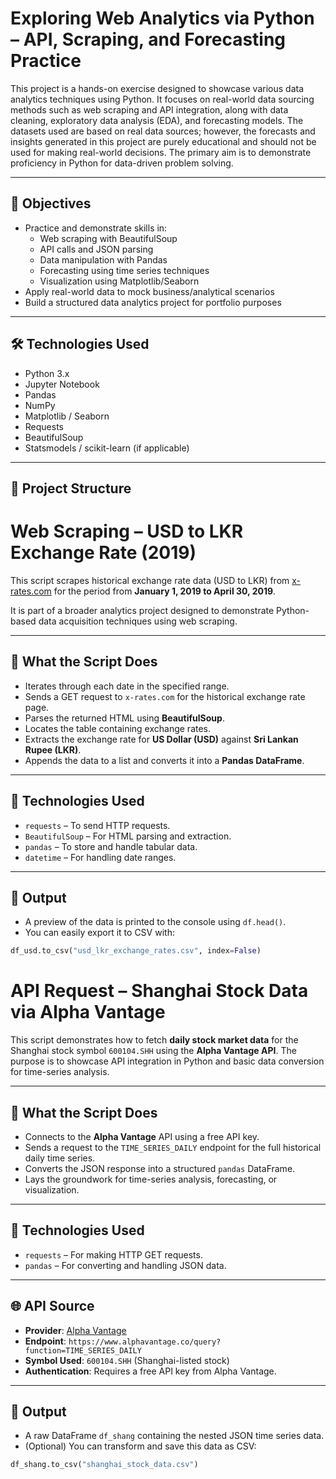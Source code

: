 # Exploring Web Analytics via Python – API, Scraping, and Forecasting Practice

This project is a hands-on exercise designed to showcase various data analytics techniques using Python. It focuses on real-world data sourcing methods such as web scraping and API integration, along with data cleaning, exploratory data analysis (EDA), and forecasting models. The datasets used are based on real data sources; however, the forecasts and insights generated in this project are purely educational and should not be used for making real-world decisions. The primary aim is to demonstrate proficiency in Python for data-driven problem solving.

---

## 📌 Objectives

- Practice and demonstrate skills in:
  - Web scraping with BeautifulSoup
  - API calls and JSON parsing
  - Data manipulation with Pandas
  - Forecasting using time series techniques
  - Visualization using Matplotlib/Seaborn
- Apply real-world data to mock business/analytical scenarios
- Build a structured data analytics project for portfolio purposes

---

## 🛠️ Technologies Used

- Python 3.x
- Jupyter Notebook
- Pandas
- NumPy
- Matplotlib / Seaborn
- Requests
- BeautifulSoup
- Statsmodels / scikit-learn (if applicable)

---

## 📂 Project Structure

# Web Scraping – USD to LKR Exchange Rate (2019)

This script scrapes historical exchange rate data (USD to LKR) from [x-rates.com](https://www.x-rates.com/) for the period from **January 1, 2019 to April 30, 2019**.

It is part of a broader analytics project designed to demonstrate Python-based data acquisition techniques using web scraping.

---

## 🧠 What the Script Does

- Iterates through each date in the specified range.
- Sends a GET request to `x-rates.com` for the historical exchange rate page.
- Parses the returned HTML using **BeautifulSoup**.
- Locates the table containing exchange rates.
- Extracts the exchange rate for **US Dollar (USD)** against **Sri Lankan Rupee (LKR)**.
- Appends the data to a list and converts it into a **Pandas DataFrame**.

---

## 🔧 Technologies Used

- `requests` – To send HTTP requests.
- `BeautifulSoup` – For HTML parsing and extraction.
- `pandas` – To store and handle tabular data.
- `datetime` – For handling date ranges.

---

## 📁 Output

- A preview of the data is printed to the console using `df.head()`.
- You can easily export it to CSV with:

```python
df_usd.to_csv("usd_lkr_exchange_rates.csv", index=False)
```
# API Request – Shanghai Stock Data via Alpha Vantage

This script demonstrates how to fetch **daily stock market data** for the Shanghai stock symbol `600104.SHH` using the **Alpha Vantage API**. The purpose is to showcase API integration in Python and basic data conversion for time-series analysis.

---

## 🧠 What the Script Does

- Connects to the **Alpha Vantage** API using a free API key.
- Sends a request to the `TIME_SERIES_DAILY` endpoint for the full historical daily time series.
- Converts the JSON response into a structured `pandas` DataFrame.
- Lays the groundwork for time-series analysis, forecasting, or visualization.

---

## 🔧 Technologies Used

- `requests` – For making HTTP GET requests.
- `pandas` – For converting and handling JSON data.

---

## 🌐 API Source

- **Provider**: [Alpha Vantage](https://www.alphavantage.co)
- **Endpoint**: `https://www.alphavantage.co/query?function=TIME_SERIES_DAILY`
- **Symbol Used**: `600104.SHH` (Shanghai-listed stock)
- **Authentication**: Requires a free API key from Alpha Vantage.

---

## 📁 Output

- A raw DataFrame `df_shang` containing the nested JSON time series data.
- (Optional) You can transform and save this data as CSV:

```python
df_shang.to_csv("shanghai_stock_data.csv")


